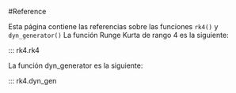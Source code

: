 #Reference

Esta página contiene las referencias sobre las funciones `rk4()` y `dyn_generator()`
La función Runge Kurta de rango 4 es la siguiente: 

::: rk4.rk4

La función dyn_generator es la siguiente:

::: rk4.dyn_gen
